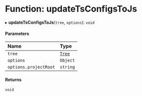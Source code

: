# Function: updateTsConfigsToJs

▸ **updateTsConfigsToJs**(`tree`, `options`): `void`

#### Parameters

| Name                  | Type                                                     |
| :-------------------- | :------------------------------------------------------- |
| `tree`                | [`Tree`](../../reference/core-api/devkit/documents/Tree) |
| `options`             | `Object`                                                 |
| `options.projectRoot` | `string`                                                 |

#### Returns

`void`
